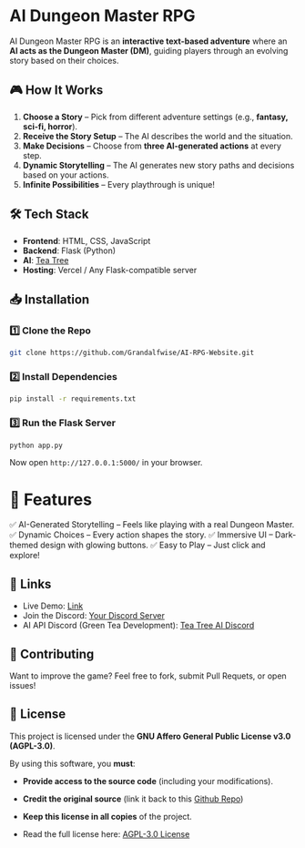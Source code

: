
# AI Dungeon Master RPG 

AI Dungeon Master RPG is an **interactive text-based adventure** where an **AI acts as the Dungeon Master (DM)**, guiding players through an evolving story based on their choices.  

## 🎮 How It Works  
1. **Choose a Story** – Pick from different adventure settings (e.g., **fantasy, sci-fi, horror**).  
2. **Receive the Story Setup** – The AI describes the world and the situation.  
3. **Make Decisions** – Choose from **three AI-generated actions** at every step.  
4. **Dynamic Storytelling** – The AI generates new story paths and decisions based on your actions.  
5. **Infinite Possibilities** – Every playthrough is unique!  

## 🛠️ Tech Stack  
- **Frontend**: HTML, CSS, JavaScript  
- **Backend**: Flask (Python)  
- **AI**: [Tea Tree](https://teatre.chat)  
- **Hosting**: Vercel / Any Flask-compatible server

## 📥 Installation  
### **1️⃣ Clone the Repo**  
```sh
git clone https://github.com/Grandalfwise/AI-RPG-Website.git
```
### **2️⃣ Install Dependencies**
```sh
pip install -r requirements.txt
```
### **3️⃣ Run the Flask Server**
```sh
python app.py
```

Now open `http://127.0.0.1:5000/` in your browser.

# 🚀 Features
✅ AI-Generated Storytelling – Feels like playing with a real Dungeon Master.
✅ Dynamic Choices – Every action shapes the story.
✅ Immersive UI – Dark-themed design with glowing buttons.
✅ Easy to Play – Just click and explore!

## 🔗 Links
* Live Demo: [Link](https://)
* Join the Discord: [Your Discord Server](https://discord.gg/8Fcku2M5Gx)
*  AI API Discord (Green Tea Development): [Tea Tree AI Discord](https://discord.gg/aQbvStbN3h)

## 🤝 Contributing
Want to improve the game? Feel free to fork, submit Pull Requets, or open issues!

## 📜 License
This project is licensed under the **GNU Affero General Public License v3.0 (AGPL-3.0)**.

By using this software, you **must**:

* **Provide access to the source code** (including your modifications).

* **Credit the original source** (link it back to this [Github Repo](https://github.com/Grandalfwise/AI-RPG-Website))

* **Keep this license in all copies** of the project.

* Read the full license here: [AGPL-3.0 License](https://github.com/Grandalfwise/AI-RPG-Website?tab=AGPL-3.0-1-ov-file)